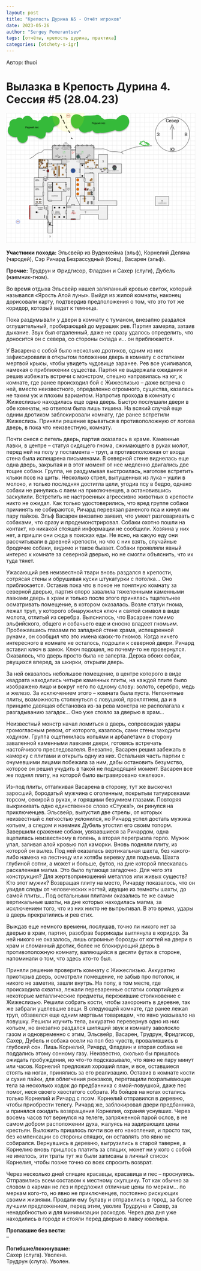 ```yaml
---
layout: post
title: "Крепость Дурина №5 - Отчёт игроков"
date: 2023-05-26
author: "Sergey Pomerantsev"
tags: [отчёты, крепость дурина, практика]
categories: [otchety-s-igr]
---
```


Автор: thuoi

# Вылазка в Крепость Дурина 4. Сессия #5 (28.04.23)

![](/assets/images/durin_Map_28.04.23.png)

**Участники похода:** Эльсвейр из Вуденхейма (эльф), Корнелий Деляна (чародей), Сэр Ричард Безрассудный (боец), Васарен (эльф).

**Прочие:** Трудрун и Фридгисор, Фладвин и Сахер (слуги), Дубель (наемник-гном).

Во время отдыха Эльсвейр нашел заляпанный кровью свиток, который назывался «Ярость Алой луны». Выйдя из жилой комнаты, наконец дорисовали карту, подтвердив предположения о том, что это тот же коридор, который ведет к темнице.

Пока раздумывали у двери в комнату с туманом, внезапно раздался оглушительный, пробирающий до мурашек рев. Партия замерла, затаив дыхание. Звук был отдаленный, даже не сразу удалось определить, что доносится он с севера, со стороны склада и... он приближается.

У Васарена с собой было несколько дротиков, одним из них зафиксировали в открытом положении дверь в комнату с остатками мертвой крысы, чтобы увидеть чудовище заранее. Рев все усиливался, намекая о приближении существа. Партия не выдержала ожидания и решив избежать встречи с монстром, спешно направилась на юг, к комнате, где ранее происходил бой с Жижеслизью – даже встреча с ней, вместо неизвестного, определенно огромного, существа, казалась не таким уж и плохим вариантом. Напротив прохода в комнату с Жижеслизью находилась еще одна дверь. Быстро послушали двери в обе комнаты, но ответом была лишь тишина. На всякий случай еще одним дротиком заблокировали комнату, где ранее встретили Жижеслизь. Приняли решение врываться в противоположную от логова дверь, в пока что неизвестную, комнату.

Почти снеся с петель дверь, партия оказалась в храме. Каменные лавки, в центре – статуя сидящего гнома, сжимающего в руках молот, перед ней на полу у постамента – труп, а противоположная от входа стена была испещрена письменами. В северной стене виднелась еще одна дверь, закрытая и в этот момент от нее медленно двигались две тощие собаки. Группа, не раздумывая выстроилась, наготове встретить клыки псов на щиты. Несколько стрел, выпущенных из лука – ушли в молоко, и только последняя достигла цели, угодив псу в бедро, однако собаки не ринулись с лаем на приключенцев, а остановившись заскулили. Встретить не настроенных агрессивно животных в крепости никто не ожидал. Как только удостоверились, что вред группе собаки причинять не собираются, Ричард перевязал раненого пса и кинул им пару пайков. Эльф Васарен внезапно заявил, что умеет разговаривать с собаками, что сразу и продемонстрировал. Собаки охотно пошли на контакт, но никакой стоящей информации не сообщили. Хозяина у них нет, а пришли они сюда в поисках еды. Не ясно, на какую еду они рассчитывали в древней крепости, но что с них взять, случайные бродячие собаки, видимо и такое бывает. Собаки проявляли явный интерес к комнате за северной дверью, но не смогли объяснить, что их туда тянет.

Ужасающий рев неизвестной твари вновь раздался в крепости, сотрясая стены и обрушивая куски штукатурки с потолка... Оно приближается. Оставив пока что в покое не понятную комнату за северной дверью, партия споро завалила тяжеленными каменными лавками дверь в храм и только после этого принялась тщательнее осматривать помещение, в котором оказалась. Возле статуи гнома, лежал труп, у которого обнаружился ключ и святой символ в виде молота, отлитый из серебра. Выяснилось, что Васараен помимо эльфийского, общего и собачьего еще и сносно владеет гномьим. Пробежавшись глазами по западной стене храма, испещренной рунами, он сообщил что это имена каких-то гномов. Когда ничего интересного в комнате не осталось, подошли к северной двери. Ричард вставил ключ в замок. Ключ подошел, но почему-то не провернулся. Оказалось, что дверь просто была не заперта. Держа обоих собак, рвущихся вперед, за шкирки, открыли дверь.

За ней оказалось небольшое помещение, в центре которого в виде квадрата находились четыре каменных плиты, на каждой плите было изображено лицо и вокруг него по одному слову: золото, серебро, медь и железо. За исключением этого – комната была пуста. Непонятные плиты, возможность столкнуться с ловушкой, проклятием, да и в принципе давящая обстановка из-за рева монстра не располагала к разгадыванию загадок... Оно уже стояло за дверью в храм...

Неизвестный монстр начал ломиться в дверь, сопровождая удары громогласным ревом, от которого, казалось, сами стены заходили ходуном. Группа ощетинилась копьями и арбалетами в сторону заваленной каменными лавками двери, готовясь встречать настойчивого преследователя. Внезапно, Васарен решил забежать в каморку с плитами и открыть одну из них. Остальная часть партии с очумевшими лицами побежала за ним, дабы остановить безумство, которое он решил учудить в такой не подходящий момент. Васарен все же поднял плиту, на которой было выгравировано «железо».

Из-под плиты, отталкивая Васарена в сторону, тут же выскочил заросший, бородатый мужчина с оголенным, покрытым татуировками торсом, секирой в руках, и горящими безумием глазами. Повторяя выкрикивать одно единственное слово «Стужа!», он ринулся на приключенцев. Эльсвейр, выпустил две стрелы, от которых неизвестный с легкостью уклонился, но Ричард успел достать мужика копьем, а следом и наемник Дубель угостил его своим топорм. Завершили сражение собаки, увязавшиеся за Ричардом, одна вцепилась неизвестному в голень, а вторая перегрызла горло. Мужик упал, заливая алой кровью пол каморки. Вновь подняли плиту, из которой он вылез. Под ней оказалась вертикальная шахта, без какого-либо намека на лестницу или хотябы веревку для подъема. Шахта глубиной сотни, а может и больше, футов, на дне которой плескалась раскаленная магма. Это было пугающе загадочно. Для чего эта конструкция? Для жертвоприношений металлов или живых существ? Кто этот мужик? Возвращая плиту на место, Ричарду показалось, что он увидел следы от человеческих ногтей, идущие из темноты шахты, до самой плиты... Под остальными плитами оказались те же самые вертикальные шахты, на дне которых находилась магма, за исключением того, что из них никто не выпрыгивал. В это время, удары в дверь прекратились и рев стих.

Выждав еще немного времени, послушав, точно ли никого нет за дверью в храм, партия, разобрав баррикады выглянула в коридор. За ней никого не оказалось, лишь огромные борозды от когтей на двери в храм и сломанный дротик, более не блокирующий дверь в противоположную комнату, валяющийся в десяти футах в стороне, напоминали о том, что здесь кто-то был.

Приняли решение проверить комнату с Жижеслизью. Аккуратно приоткрыв дверь, осмотрели помещение, не забыв про потолок, и никого не заметив, зашли внутрь. На полу, в том месте, где происходила схватка, лежали переваренные остатки сопартийцев и некоторые металлические предметы, пережившие столкновение с Жижеслизью. Решили собрать кости, чтобы захоронить в деревне, так же забрали уцелевшие вещи. В следующей комнате, где ранее лежал труп, обзавелся еще одним мертвым товарищем, что явно указывало на ловушку. Решили изучить тела, аккуратно перевернув одно из них копьем, но внезапно раздался шипящий звук и комнату заволокло газом и одновременно с этим, Эльсвейр, Васарен, Трудрун, Фридгисор, Сахер, Дубель и собака осели на пол без чувств, провалившись в глубокий сон. Лишь Корнелий, Ричард, Фладвин и вторая собака не поддались этому сонному газу. Неизвестно, сколько бы пришлось ожидать пробуждения, но что-то подсказывало, что явно не пару минут или часов. Корнелий предложил хороший план, и все, оставшиеся стоять на ногах, принялись за его реализацию. Оставив в комнате кости и сухие пайки, для облегчения рюкзаков, перетащили похрапывающие тела за несколько ходок до предбанника с ямой-ловушкой, даже пес помог, неся своего хвостатого собрата. Из бойцов на ногах остались только Корнелий и Ричард с псом. Корнелий отправился в деревню, чтобы приобрести телегу. Ричард же, заблокировал двери предбанника, и принялся ожидать возвращения Корнелия, охраняя уснувших. Через восемь часов тот вернулся на телеге, запряженной парой ослов, в не самом добром расположении духа, жалуясь на задирающих цены крестьян. Выложить пришлось почти все его накопления, и просто так, без компенсации со стороны спящих, он оставлять это явно не собирался. Вернувшись в деревню, выгрузились в старой таверне, а Корнелию вновь пришлось платить за спящих, монет ни у кого с собой не имелось, эти траты тут же были записаны в личный список Корнелия, чтобы позже точно со всех спросить возврат.

Через несколько дней спящие красавцы, красавица и пес – проснулись. Отправились всем составом к местному скупщику. Тот как обычно за словом в карман не лез и предложил отличные цены по меркам... по меркам кого-то, но явно не приключенцев, постоянно рискующих своими жизнями. Продали ему булаву и отправились в город, за более лучшим предложением, перед этим, уволив Трудруна и Сахер, за ненадобностью и для минимизации расходов. Через два дня уже находились в городе и стояли перед дверью в лавку ювелира.

**Пропавшие без вести:**  
–  

**Погибшие/покинувшие:**  
Сахер (слуга). Уволена.  
Трудрун (слуга). Уволен.  
